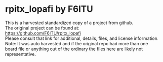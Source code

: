 
# rpitx_lopafi by F6ITU  
This is a harvested standardized copy of a project from github.  
The original project can be found at:  
https://github.com/F6ITU/rpitx_lopafi  
Please consult that link for additional, details, files, and license information.  
Note: It was auto harvested and if the original repo had more than one board file or anything out of the ordinary the files here are likely not representative.  
    
